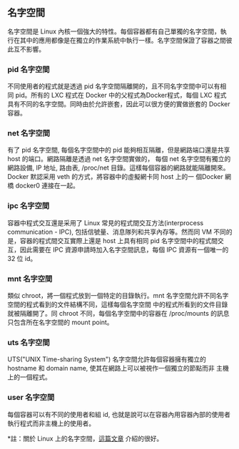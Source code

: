 ## 名字空間
名字空間是 Linux 內核一個強大的特性。每個容器都有自己單獨的名字空間，執行在其中的應用都像是在獨立的作業系統中執行一樣。名字空間保證了容器之間彼此互不影響。

### pid 名字空間
不同使用者的程式就是透過 pid 名字空間隔離開的，且不同名字空間中可以有相同 pid。所有的 LXC 程式在 Docker 中的父程式為Docker程式，每個 LXC 程式具有不同的名字空間。同時由於允許嵌套，因此可以很方便的實做嵌套的 Docker 容器。

### net 名字空間
有了 pid 名字空間, 每個名字空間中的 pid 能夠相互隔離，但是網路端口還是共享 host 的端口。網路隔離是透過 net 名字空間實做的， 每個 net 名字空間有獨立的 網路設備, IP 地址, 路由表, /proc/net 目錄。這樣每個容器的網路就能隔離開來。Docker 默認采用 veth 的方式，將容器中的虛擬網卡同 host 上的一 個Docker 網橋 docker0 連接在一起。

### ipc 名字空間
容器中程式交互還是采用了 Linux 常見的程式間交互方法(interprocess communication - IPC), 包括信號量、消息隊列和共享內存等。然而同 VM 不同的是，容器的程式間交互實際上還是 host 上具有相同 pid 名字空間中的程式間交互，因此需要在 IPC 資源申請時加入名字空間訊息，每個 IPC 資源有一個唯一的 32 位 id。

### mnt 名字空間
類似 chroot，將一個程式放到一個特定的目錄執行。mnt 名字空間允許不同名字空間的程式看到的文件結構不同，這樣每個名字空間 中的程式所看到的文件目錄就被隔離開了。同 chroot 不同，每個名字空間中的容器在 /proc/mounts 的訊息只包含所在名字空間的 mount point。

### uts 名字空間
UTS("UNIX Time-sharing System") 名字空間允許每個容器擁有獨立的 hostname 和 domain name, 使其在網路上可以被視作一個獨立的節點而非 主機上的一個程式。

### user 名字空間
每個容器可以有不同的使用者和組 id, 也就是說可以在容器內用容器內部的使用者執行程式而非主機上的使用者。

*註：關於 Linux 上的名字空間，[這篇文章](http://blog.scottlowe.org/2013/09/04/introducing-linux-network-namespaces/) 介紹的很好。
